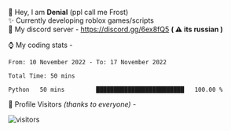 🤚 Hey, I am **Denial** (ppl call me Frost)  
✨ Currently developing roblox games/scripts  
💎  My discord server - https://discord.gg/6ex8fQ5 **( ⚠ its russian )**  

⌚ My coding stats -

<!--START_SECTION:waka-->

```text
From: 10 November 2022 - To: 17 November 2022

Total Time: 50 mins

Python   50 mins         █████████████████████████   100.00 %
```

<!--END_SECTION:waka-->

🧥 Profile Visitors *(thanks to everyone)* -  
  
![visitors](https://visitor-badge.glitch.me/badge?page_id=FrostX-Official.FrostX-Official)
